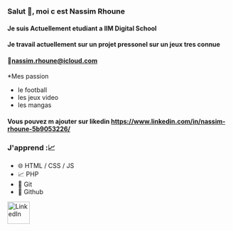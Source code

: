 ### Salut 👋, moi c est Nassim Rhoune
#### Je suis Actuellement etudiant a IIM Digital School
#### Je travail actuellement sur un projet pressonel sur un jeux tres connue
#### 📧nassim.rhoune@icloud.com
*Mes passion 
* le football
* les jeux video
* les mangas
#### Vous pouvez m ajouter sur likedin https://www.linkedin.com/in/nassim-rhoune-5b9053226/
###  J'apprend ::chart_with_upwards_trend:

* 🌐 HTML / CSS / JS
* 📈 PHP
* 📡 Git
* 📡 Github
  
<a href="https://www.linkedin.com/in/nassim-rhoune-5b9053226/"><img src="" alt="LinkedIn" width="50"></a>
